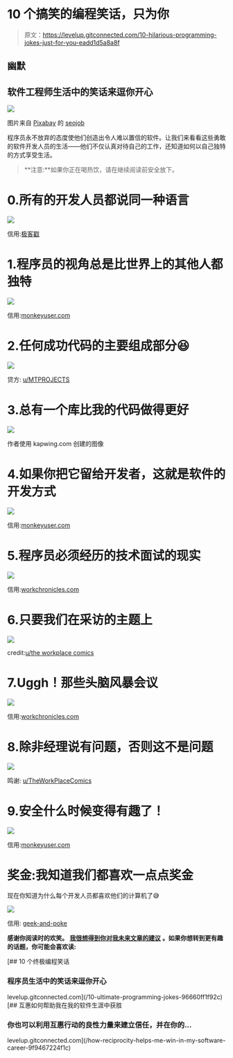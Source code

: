 # 10 个搞笑的编程笑话，只为你

> 原文：<https://levelup.gitconnected.com/10-hilarious-programming-jokes-just-for-you-eadd1d5a8a8f>

## 幽默

## 软件工程师生活中的笑话来逗你开心

![](img/8bf6ff1e574148007ab498b5fbdbbc12.png)

图片来自 [Pixabay](https://pixabay.com/?utm_source=link-attribution&utm_medium=referral&utm_campaign=image&utm_content=1531128) 的 [seojob](https://pixabay.com/users/seojob-2952681/?utm_source=link-attribution&utm_medium=referral&utm_campaign=image&utm_content=1531128)

程序员永不放弃的态度使他们创造出令人难以置信的软件。让我们来看看这些勇敢的软件开发人员的生活——他们不仅认真对待自己的工作，还知道如何以自己独特的方式享受生活。

> **注意:**如果你正在喝热饮，请在继续阅读前安全放下。

# 0.所有的开发人员都说同一种语言

![](img/be18163f9523a69d6a79176f37f61717.png)

信用:[极客戳](https://geek-and-poke.com/geekandpoke/2017/2/5/developers-dictionary)

# 1.程序员的视角总是比世界上的其他人都独特

![](img/3dc7f5808802ec3c5d7612c6b75b1666.png)

信用:[monkeyuser.com](https://www.monkeyuser.com/2017/programmer-walks-into-bar/)

# 2.任何成功代码的主要组成部分😆

![](img/860a21614a2c418fe18d5218eb304761.png)

贷方: [u/MTPROJECTS](https://www.reddit.com/user/MTPROJECTS/)

# 3.总有一个库比我的代码做得更好

![](img/57452d7866b4040015b928de9823efff.png)

作者使用 kapwing.com 创建的图像

# 4.如果你把它留给开发者，这就是软件的开发方式

![](img/62d2d047a73e05c334a171adff9a6523.png)

信用:[monkeyuser.com](https://www.monkeyuser.com/2018/building-a-raft/)

# 5.程序员必须经历的技术面试的现实

![](img/285d1b4baaa3a87376ad22bc67e712bb.png)

信用:[workchronicles.com](https://workchronicles.com/oh-the-hype/)

# 6.只要我们在采访的主题上

![](img/a809db380c959bda65b1de807b41e1c2.png)

credit:[u/the workplace comics](https://www.reddit.com/r/ProgrammerHumor/comments/lsdqjl/but_we_only_want_to_hire_one_developer/)

# 7.Uggh！那些头脑风暴会议

![](img/d8d294588c7e03b2e44d800a467dc491.png)

信用:[workchronicles.com](https://workchronicles.com/we-value-your-ideas-they-said/)

# 8.除非经理说有问题，否则这不是问题

![](img/e3b12fdbb16610c36e8d24ac78cdc37d.png)

鸣谢: [u/TheWorkPlaceComics](https://www.reddit.com/r/comics/comments/lgzw5x/oc_just_follow_the_schedule/)

# 9.安全什么时候变得有趣了！

![](img/280e675c4727f40a53f99f51755ff231.png)

信用:[monkeyuser.com](https://www.monkeyuser.com/2018/compromise/)

# 奖金:我知道我们都喜欢一点点奖金

现在你知道为什么每个开发人员都喜欢他们的计算机了😅

![](img/949611ee27a1ef68d52f2b91ab544067.png)

信用: [geek-and-poke](https://geekandpoke.typepad.com/.a/6a00d8341d3df553ef0133f54ae12f970b-pi)

**感谢你阅读时的欢笑。** [**我很想得到你对我未来文章的建议**](https://app.joinpalette.com/t/amas/f0RZEWbYwzRmdFxE2vnL) **。如果你想转到更有趣的话题，你可能会喜欢读:**

[](/10-ultimate-programming-jokes-96660ff1f92c) [## 10 个终极编程笑话

### 程序员生活中的笑话来逗你开心

levelup.gitconnected.com](/10-ultimate-programming-jokes-96660ff1f92c) [](/how-reciprocity-helps-me-win-in-my-software-career-9f9467224f1c) [## 互惠如何帮助我在我的软件生涯中获胜

### 你也可以利用互惠行动的良性力量来建立信任，并在你的…

levelup.gitconnected.com](/how-reciprocity-helps-me-win-in-my-software-career-9f9467224f1c)